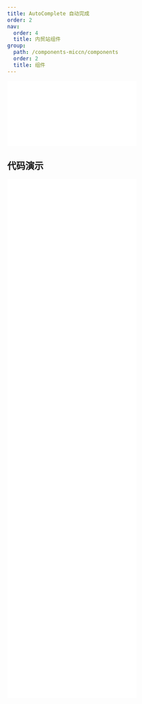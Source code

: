 ```yaml
---
title: AutoComplete 自动完成
order: 2
nav:
  order: 4
  title: 内贸站组件
group:
  path: /components-miccn/components
  order: 2
  title: 组件
---
```


<div>
<embed src="@docs-common/auto-complete/index.md"></embed>
</div>
        
## 代码演示

<Row gutter=8>

  <Col span=12>
    
  <div class="code-box"><embed src="@abiz-rc-miccn/auto-complete/demo/basic-auto-complete-miccn.md"></embed></div>
          
  <div class="code-box"><embed src="@abiz-rc-miccn/auto-complete/demo/custom-auto-complete-miccn.md"></embed></div>
          
  <div class="code-box"><embed src="@abiz-rc-miccn/auto-complete/demo/non-case-sensitive-auto-complete-miccn.md"></embed></div>
          
  <div class="code-box"><embed src="@abiz-rc-miccn/auto-complete/demo/uncertain-category-auto-complete-miccn.md"></embed></div>
          
  </Col>
          
  <Col span=12>
    
  <div class="code-box"><embed src="@abiz-rc-miccn/auto-complete/demo/certain-category-auto-complete-miccn.md"></embed></div>
          
  <div class="code-box"><embed src="@abiz-rc-miccn/auto-complete/demo/form-debug-auto-complete-miccn.md"></embed></div>
          
  <div class="code-box"><embed src="@abiz-rc-miccn/auto-complete/demo/options-auto-complete-miccn.md"></embed></div>
          
  </Col>
          
</Row>
        
<div><embed src="@docs-common/auto-complete/index-api.md"></embed><div>
        